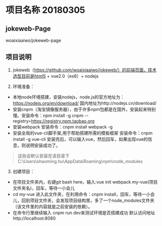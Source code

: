 # 项目名称 20180305
## jokeweb-Page
woaixiaaiwo/jokeweb-page

## 项目说明
1. jokeweb（https://github.com/woaixiaaiwo/jokeweb/）的前端页面，技术选型目前是html5 + vue2.0（es6）+ nodejs

2. 环境准备：
- 本地node环境搭建，安装nodejs，node.js的官方地址为：https://nodejs.org/en/download/ 国内地址为http://nodejs.cn/download/
- 安装cnpm（淘宝镜像服务器），由于许多npm包都是在国外，安装起来特别慢。安装命令：npm install -g cnpm --registry=https://registry.npm.taobao.org
- 安装webpack 安装命令：cnpm install webpack -g
- 安装全局的vue-cli脚手架,用于帮助搭建所需的模板框架 安装命令：cnpm install -g vue-cli    安装完后，可以输入vue，然后回车，如果出现vue的信息，则说明安装成功了。
> 这些会默认安装在该目录下 C:\Users\shaoming.hu\AppData\Roaming\npm\node_modules
3. 创建项目：
- 在项目文件夹内，右键git bash here，输入:vue init webpack my-vue(项目文件夹名)，回车，等待一小会儿
- cd my-vue 进入此文件夹，在利用命令：cnpm install，回车，等待一小会儿，回到项目文件夹，会发现项目结构里，多了一个node_modules文件夹（该文件里的内容就是之前安装的依赖）。
- 在命令行里继续输入 cnpm run dev来测试环境是否搭建成功  默认访问地址http://localhost:8080
